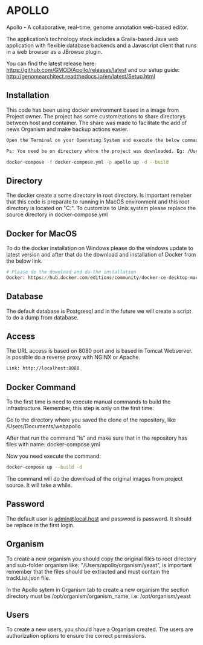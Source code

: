 # APOLLO

Apollo - A collaborative, real-time, genome annotation web-based editor.

The application’s technology stack includes a Grails-based Java web application with flexible database backends and a Javascript client that runs in a web browser as a JBrowse plugin.

You can find the latest release here: https://github.com/GMOD/Apollo/releases/latest and our setup guide: http://genomearchitect.readthedocs.io/en/latest/Setup.html

## Installation

This code has been using docker environment based in a image from Project owner. The project has some customizations to share directorys between host and container. The share was made to facilitate the add of news Organism and make backup actions easier.


```bash
Open the Terminal on your Operating System and execute the below command:

Ps: You need be on directory where the project was downloaded. Eg: /Users/Desktop/apollo

docker-compose -f docker-compose.yml -p apollo up -d --build
```

## Directory

The docker create a some directory in root directory. Is important remeber that this code is preparate to running in MacOS environment and this root directory is located on "C:". To customize to Unix system please replace the source directory in docker-compose.yml

## Docker for MacOS 

To do the docker installation on Windows please do the windows update to latest version and after that do the download and installation of Docker from the below link.

```python
# Please do the download and do the installation
Docker: https://hub.docker.com/editions/community/docker-ce-desktop-mac/
```

## Database

The default database is Postgresql and in the future we will create a script to do a dump from database.

## Access

The URL access is based on 8080 port and is based in Tomcat Webserver. Is possible do a reverse proxy with NGINX or Apache.

```bash
Link: http://localhost:8080
```

## Docker Command

To the first time is need to execute manual commands to build the infrastructure. Remember, this step is only on the first time.

Go to the directory where you saved the clone of the repository, like /Users/Documents/webapollo

After that run the command "ls" and make sure that in the repository has files with name: docker-compose.yml

Now you need execute the command: 

```bash
docker-compose up --build -d
```

The command will do the download of the original images from project source. It will take a while.


## Password

The default user is admin@local.host and password is password. It should be replace in the first login.

## Organism

To create a new organism you should copy the original files to root directory and sub-folder organism like: "/Users/apollo/organism/yeast", is important remember that the files should be extracted and must contain the trackList.json file.

In the Apollo sytem in Organism tab to create a new organism the section directory must be /opt/organism/organism_name, i.e: /opt/organism/yeast

## Users

To create a new users, you should have a Organism created. The users are authorization options to ensure the correct permissions.

